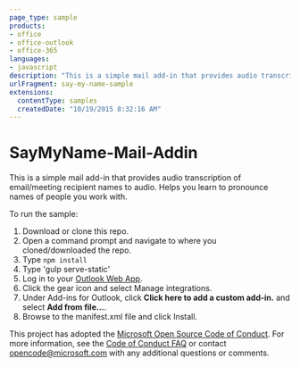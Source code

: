 ```yaml
---
page_type: sample
products:
- office
- office-outlook
- office-365
languages:
- javascript
description: "This is a simple mail add-in that provides audio transcription of email/meeting recipient names to audio."
urlFragment: say-my-name-sample
extensions:
  contentType: samples
  createdDate: "10/19/2015 8:32:16 AM"
---
```


# SayMyName-Mail-Addin

This is a simple mail add-in that provides audio transcription of email/meeting recipient names to audio. Helps you learn to pronounce names of people you work with.

To run the sample:

1. Download or clone this repo.
2. Open a command prompt and navigate to where you cloned/downloaded the repo.
3. Type `npm install`
4. Type 'gulp serve-static'
5. Log in to your [Outlook Web App](https://outlook.office.com/owa/).
6. Click the gear icon and select Manage integrations.
7. Under Add-ins for Outlook, click **Click here to add a custom add-in.** and select **Add from file...**.
8. Browse to the manifest.xml file and click Install.


This project has adopted the [Microsoft Open Source Code of Conduct](https://opensource.microsoft.com/codeofconduct/). For more information, see the [Code of Conduct FAQ](https://opensource.microsoft.com/codeofconduct/faq/) or contact [opencode@microsoft.com](mailto:opencode@microsoft.com) with any additional questions or comments.
